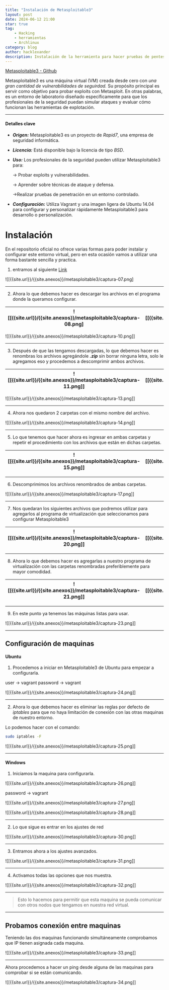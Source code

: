 ```yaml
---
title: "Instalación de Metasploitable3"
layout: post
date: 2024-06-12 21:00
star: true
tag:
    - Hacking 
    - herramientas 
    - Archlinux
category: blog
author: hacklexander
description: Instalación de la herramienta para hacer pruebas de pentesting  
---
```



[Metasploitable3 - Github](https://github.com/rapid7/metasploitable3)

Metasploitable3 es una máquina virtual (VM) creada desde cero con *una gran cantidad de vulnerabilidades de seguirdad.* Su propósito principal es servir como objetivo para probar exploits con Metasploit. En otras palabras, es un entorno de laboratorio diseñado específicamente para que los profesionales de la seguridad puedan simular ataques y evaluar cómo funcionan las herramientas de explotación. 

---

#### Detalles clave

- ***Origen:*** Metasploitable3 es un proyecto de *Rapid7*, una empresa de seguridad informática.

- ***Licencia:*** Está disponible bajo la licencia de tipo *BSD*.

- ***Uso:*** Los profesionales de la seguridad pueden utilizar Metasploitable3 para:

	-> Probar exploits y vulnerabilidades. 

	-> Aprender sobre técnicas de ataque y defensa.
	
	->Realizar pruebas de penetración en un entorno controlado.

- ***Configuración:*** Utiliza Vagrant y una imagen ligera de Ubuntu 14.04 para configurar y personalizar rápidamente Metasploitable3 para desarrollo o personalización.


# Instalación

En el repositorio oficial no ofrece varias formas para poder instalar y configurar este entorno virtual, pero en esta ocasión vamos a utilizar una forma bastante sencilla y practica.


1. entramos al siguiente [Link](https://app.vagrantup.com/rapid7/)


![[{{site.url}}/{{site.anexos}}/metasploitable3/captura-07.png]

---

2. Ahora lo que debemos hacer es descargar los archivos en el programa donde la queramos configurar.


|![[{{site.url}}/{{site.anexos}}/metasploitable3/captura-08.png] | ![[{{site.url}}/{{site.anexos}}/metasploitable3/captura-09.png]|
| ------------------------------- | ------------------------------- |

![[{{site.url}}/{{site.anexos}}/metasploitable3/captura-10.png]]

---

3. Después de que las tengamos descargadas, lo que debemos hacer es renombras los archivos agregándole ***.zip*** sin borrar ninguna letra, solo le agregamos eso y procedemos a descomprimir ambos archivos.



| ![[{{site.url}}/{{site.anexos}}/metasploitable3/captura-11.png]] | ![[{{site.url}}/{{site.anexos}}/metasploitable3/captura-12.png]] |
| --------------------------------- | ----------------------------------|

![[{{site.url}}/{{site.anexos}}/metasploitable3/captura-13.png]]


---

4. Ahora nos quedaron 2 carpetas con el mismo nombre del archivo.

![[{{site.url}}/{{site.anexos}}/metasploitable3/captura-14.png]]


---

5. Lo que tenemos que hacer ahora es ingresar en ambas carpetas y repetir el procedimiento con los archivos que están en dichas carpetas.



| ![[{{site.url}}/{{site.anexos}}/metasploitable3/captura-15.png]] | ![[{{site.url}}/{{site.anexos}}/metasploitable3/captura-16.png]] |
| --------------------------------- | --------------------------------- |

---

6. Descomprimimos los archivos renombrados de ambas carpetas. 


![[{{site.url}}/{{site.anexos}}/metasploitable3/captura-17.png]]

---

7. Nos quedaran los siguientes archivos que podremos utilizar para agregarlos al programa de virtualización que seleccionamos para configurar Metasploitable3 


| ![[{{site.url}}/{{site.anexos}}/metasploitable3/captura-20.png]] | ![[{{site.url}}/{{site.anexos}}/metasploitable3/captura-19.png]] |
| --------------------------------- | --------------------------------- |


---


8. Ahora lo que debemos hacer es agregarlas a nuestro programa de virtualización con las carpetas renombradas preferiblemente para mayor comodidad.


| ![[{{site.url}}/{{site.anexos}}/metasploitable3/captura-21.png]] | ![[{{site.url}}/{{site.anexos}}/metasploitable3/captura-22.png]] |
| ----------------------------------|---------------------------------- |

---

9. En este punto ya tenemos las máquinas listas para usar.


![[{{site.url}}/{{site.anexos}}/metasploitable3/captura-23.png]]


--- 

## Configuración de maquinas

#### Ubuntu
1. Procedemos a iniciar en Metasploitable3 de Ubuntu para empezar a configurarla. 

user -> vagrant
password -> vagrant


![[{{site.url}}/{{site.anexos}}/metasploitable3/captura-24.png]]


---

2. Ahora lo que debemos hacer es eliminar las reglas por defecto de *iptables* para que no haya limitación de conexión con las otras maquinas de nuestro entorno.

Lo podemos hacer con el comando:

```bash
sudo iptables -F
```


![[{{site.url}}/{{site.anexos}}/metasploitable3/captura-25.png]]

---

#### Windows

1. Iniciamos la maquina para configurarla. 

![[{{site.url}}/{{site.anexos}}/metasploitable3/captura-26.png]]


password -> vagrant

![[{{site.url}}/{{site.anexos}}/metasploitable3/captura-27.png]]


![[{{site.url}}/{{site.anexos}}/metasploitable3/captura-28.png]]

---

2. Lo que sigue es entrar en los ajustes de red

![[{{site.url}}/{{site.anexos}}/metasploitable3/captura-30.png]]

---

3. Entramos ahora a los ajustes avanzados.

![[{{site.url}}/{{site.anexos}}/metasploitable3/captura-31.png]]

---

4. Activamos todas las opciones que nos muestra.

![[{{site.url}}/{{site.anexos}}/metasploitable3/captura-32.png]]

----

> Esto lo hacemos para permitir que esta maquina se pueda comunicar con otros nodos que tengamos en nuestra red virtual.

---

## Probamos conexión entre maquinas

Teniendo las dos maquinas funcionando simultáneamente comprobamos que IP tienen asignada cada maquina.


![[{{site.url}}/{{site.anexos}}/metasploitable3/captura-33.png]]

---

Ahora procedemos a hacer un ping desde alguna de las maquinas para comprobar si se están comunicando.

![[{{site.url}}/{{site.anexos}}/metasploitable3/captura-34.png]]


